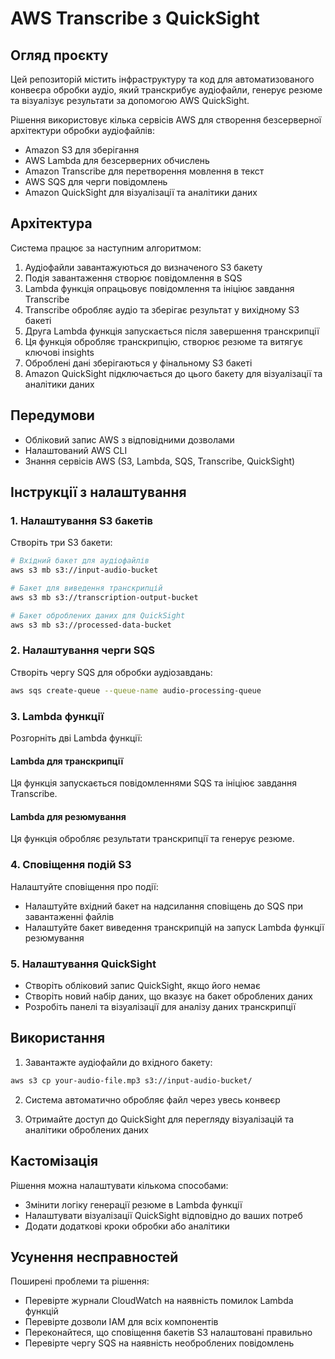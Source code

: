 # AWS Transcribe з QuickSight

## Огляд проєкту
Цей репозиторій містить інфраструктуру та код для автоматизованого конвеєра обробки аудіо, який транскрибує аудіофайли, генерує резюме та візуалізує результати за допомогою AWS QuickSight.

Рішення використовує кілька сервісів AWS для створення безсерверної архітектури обробки аудіофайлів:
- Amazon S3 для зберігання
- AWS Lambda для безсерверних обчислень
- Amazon Transcribe для перетворення мовлення в текст
- AWS SQS для черги повідомлень
- Amazon QuickSight для візуалізації та аналітики даних

## Архітектура

Система працює за наступним алгоритмом:

1. Аудіофайли завантажуються до визначеного S3 бакету
2. Подія завантаження створює повідомлення в SQS
3. Lambda функція опрацьовує повідомлення та ініціює завдання Transcribe
4. Transcribe обробляє аудіо та зберігає результат у вихідному S3 бакеті
5. Друга Lambda функція запускається після завершення транскрипції
6. Ця функція обробляє транскрипцію, створює резюме та витягує ключові insights
7. Оброблені дані зберігаються у фінальному S3 бакеті
8. Amazon QuickSight підключається до цього бакету для візуалізації та аналітики даних

## Передумови

- Обліковий запис AWS з відповідними дозволами
- Налаштований AWS CLI
- Знання сервісів AWS (S3, Lambda, SQS, Transcribe, QuickSight)

## Інструкції з налаштування

### 1. Налаштування S3 бакетів

Створіть три S3 бакети:
```bash
# Вхідний бакет для аудіофайлів
aws s3 mb s3://input-audio-bucket

# Бакет для виведення транскрипцій
aws s3 mb s3://transcription-output-bucket

# Бакет оброблених даних для QuickSight
aws s3 mb s3://processed-data-bucket
```

### 2. Налаштування черги SQS

Створіть чергу SQS для обробки аудіозавдань:
```bash
aws sqs create-queue --queue-name audio-processing-queue
```

### 3. Lambda функції

Розгорніть дві Lambda функції:

#### Lambda для транскрипції
Ця функція запускається повідомленнями SQS та ініціює завдання Transcribe.

#### Lambda для резюмування
Ця функція обробляє результати транскрипції та генерує резюме.

### 4. Сповіщення подій S3

Налаштуйте сповіщення про події:
- Налаштуйте вхідний бакет на надсилання сповіщень до SQS при завантаженні файлів
- Налаштуйте бакет виведення транскрипцій на запуск Lambda функції резюмування

### 5. Налаштування QuickSight

- Створіть обліковий запис QuickSight, якщо його немає
- Створіть новий набір даних, що вказує на бакет оброблених даних
- Розробіть панелі та візуалізації для аналізу даних транскрипції

## Використання

1. Завантажте аудіофайли до вхідного бакету:
```bash
aws s3 cp your-audio-file.mp3 s3://input-audio-bucket/
```

2. Система автоматично обробляє файл через увесь конвеєр

3. Отримайте доступ до QuickSight для перегляду візуалізацій та аналітики оброблених даних

## Кастомізація

Рішення можна налаштувати кількома способами:
- Змінити логіку генерації резюме в Lambda функції
- Налаштувати візуалізації QuickSight відповідно до ваших потреб
- Додати додаткові кроки обробки або аналітики

## Усунення несправностей

Поширені проблеми та рішення:
- Перевірте журнали CloudWatch на наявність помилок Lambda функцій
- Перевірте дозволи IAM для всіх компонентів
- Переконайтеся, що сповіщення бакетів S3 налаштовані правильно
- Перевірте чергу SQS на наявність необроблених повідомлень
